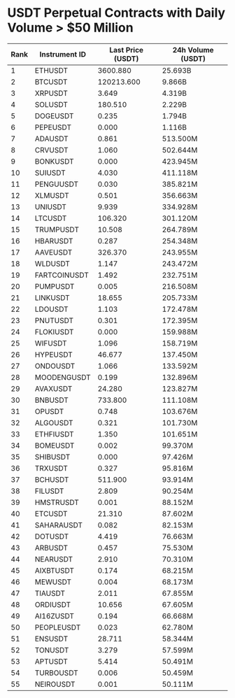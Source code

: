 # USDT Perpetual Contracts with Daily Volume > $50 Million

| Rank | Instrument ID | Last Price (USDT) | 24h Volume (USDT) |
|------|---------------|-------------------|-------------------|
| 1 | ETHUSDT | 3600.880 | 25.693B |
| 2 | BTCUSDT | 120213.600 | 9.866B |
| 3 | XRPUSDT | 3.649 | 4.319B |
| 4 | SOLUSDT | 180.510 | 2.229B |
| 5 | DOGEUSDT | 0.235 | 1.794B |
| 6 | PEPEUSDT | 0.000 | 1.116B |
| 7 | ADAUSDT | 0.861 | 513.500M |
| 8 | CRVUSDT | 1.060 | 502.644M |
| 9 | BONKUSDT | 0.000 | 423.945M |
| 10 | SUIUSDT | 4.030 | 411.118M |
| 11 | PENGUUSDT | 0.030 | 385.821M |
| 12 | XLMUSDT | 0.501 | 356.663M |
| 13 | UNIUSDT | 9.939 | 334.928M |
| 14 | LTCUSDT | 106.320 | 301.120M |
| 15 | TRUMPUSDT | 10.508 | 264.789M |
| 16 | HBARUSDT | 0.287 | 254.348M |
| 17 | AAVEUSDT | 326.370 | 243.955M |
| 18 | WLDUSDT | 1.147 | 243.472M |
| 19 | FARTCOINUSDT | 1.492 | 232.751M |
| 20 | PUMPUSDT | 0.005 | 216.508M |
| 21 | LINKUSDT | 18.655 | 205.733M |
| 22 | LDOUSDT | 1.103 | 172.478M |
| 23 | PNUTUSDT | 0.301 | 172.395M |
| 24 | FLOKIUSDT | 0.000 | 159.988M |
| 25 | WIFUSDT | 1.096 | 158.719M |
| 26 | HYPEUSDT | 46.677 | 137.450M |
| 27 | ONDOUSDT | 1.066 | 133.592M |
| 28 | MOODENGUSDT | 0.199 | 132.896M |
| 29 | AVAXUSDT | 24.280 | 123.827M |
| 30 | BNBUSDT | 733.800 | 111.108M |
| 31 | OPUSDT | 0.748 | 103.676M |
| 32 | ALGOUSDT | 0.321 | 101.730M |
| 33 | ETHFIUSDT | 1.350 | 101.651M |
| 34 | BOMEUSDT | 0.002 | 99.370M |
| 35 | SHIBUSDT | 0.000 | 97.426M |
| 36 | TRXUSDT | 0.327 | 95.816M |
| 37 | BCHUSDT | 511.900 | 93.914M |
| 38 | FILUSDT | 2.809 | 90.254M |
| 39 | HMSTRUSDT | 0.001 | 88.152M |
| 40 | ETCUSDT | 21.310 | 87.602M |
| 41 | SAHARAUSDT | 0.082 | 82.153M |
| 42 | DOTUSDT | 4.419 | 76.663M |
| 43 | ARBUSDT | 0.457 | 75.530M |
| 44 | NEARUSDT | 2.910 | 70.310M |
| 45 | AIXBTUSDT | 0.174 | 68.215M |
| 46 | MEWUSDT | 0.004 | 68.173M |
| 47 | TIAUSDT | 2.011 | 67.855M |
| 48 | ORDIUSDT | 10.656 | 67.605M |
| 49 | AI16ZUSDT | 0.194 | 66.668M |
| 50 | PEOPLEUSDT | 0.023 | 62.780M |
| 51 | ENSUSDT | 28.711 | 58.344M |
| 52 | TONUSDT | 3.279 | 57.599M |
| 53 | APTUSDT | 5.414 | 50.491M |
| 54 | TURBOUSDT | 0.006 | 50.459M |
| 55 | NEIROUSDT | 0.001 | 50.111M |

